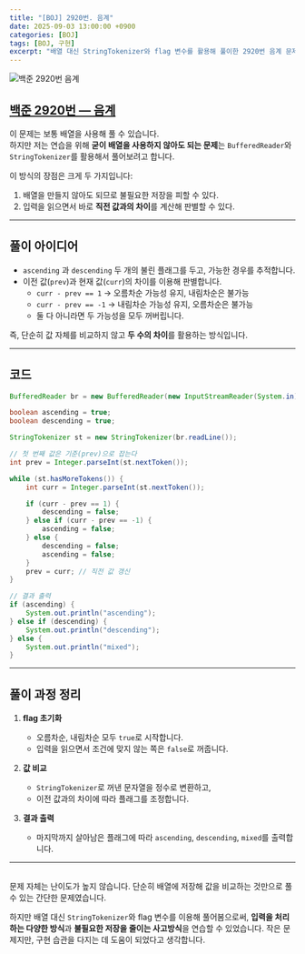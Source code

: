 ```yaml
---
title: "[BOJ] 2920번. 음계"
date: 2025-09-03 13:00:00 +0900
categories: [BOJ]
tags: [BOJ, 구현]
excerpt: "배열 대신 StringTokenizer와 flag 변수를 활용해 풀이한 2920번 음계 문제 정리"
---
```


![백준 2920번 음계](https://github.com/user-attachments/assets/62b40f5c-7d20-4e6d-bda0-a44a5c997411)

## [백준 2920번 — 음계](https://www.acmicpc.net/problem/2920)

이 문제는 보통 배열을 사용해 풀 수 있습니다.  
하지만 저는 연습을 위해 **굳이 배열을 사용하지 않아도 되는 문제**는 `BufferedReader`와 `StringTokenizer`를 활용해서 풀어보려고 합니다.

이 방식의 장점은 크게 두 가지입니다:
1. 배열을 만들지 않아도 되므로 불필요한 저장을 피할 수 있다.
2. 입력을 읽으면서 바로 **직전 값과의 차이**를 계산해 판별할 수 있다.

---

## 풀이 아이디어

- `ascending` 과 `descending` 두 개의 불린 플래그를 두고, 가능한 경우를 추적합니다.  
- 이전 값(`prev`)과 현재 값(`curr`)의 차이를 이용해 판별합니다.  
  - `curr - prev == 1` → 오름차순 가능성 유지, 내림차순은 불가능  
  - `curr - prev == -1` → 내림차순 가능성 유지, 오름차순은 불가능  
  - 둘 다 아니라면 두 가능성을 모두 꺼버립니다.  

즉, 단순히 값 자체를 비교하지 않고 **두 수의 차이**를 활용하는 방식입니다.  

---

## 코드

```java
BufferedReader br = new BufferedReader(new InputStreamReader(System.in));

boolean ascending = true;
boolean descending = true;

StringTokenizer st = new StringTokenizer(br.readLine());

// 첫 번째 값은 기준(prev)으로 잡는다
int prev = Integer.parseInt(st.nextToken());

while (st.hasMoreTokens()) {
    int curr = Integer.parseInt(st.nextToken());

    if (curr - prev == 1) {
        descending = false;
    } else if (curr - prev == -1) {
        ascending = false;
    } else {
        descending = false;
        ascending = false;
    }
    prev = curr; // 직전 값 갱신
}

// 결과 출력
if (ascending) {
    System.out.println("ascending");
} else if (descending) {
    System.out.println("descending");
} else {
    System.out.println("mixed");
}
````

---

## 풀이 과정 정리

1. **flag 초기화**

   * 오름차순, 내림차순 모두 `true`로 시작합니다.
   * 입력을 읽으면서 조건에 맞지 않는 쪽은 `false`로 꺼줍니다.

2. **값 비교**

   * `StringTokenizer`로 꺼낸 문자열을 정수로 변환하고,
   * 이전 값과의 차이에 따라 플래그를 조정합니다.

3. **결과 출력**

   * 마지막까지 살아남은 플래그에 따라 `ascending`, `descending`, `mixed`를 출력합니다.

---

<br>
문제 자체는 난이도가 높지 않습니다. 
단순히 배열에 저장해 값을 비교하는 것만으로 풀 수 있는 간단한 문제였습니다.

하지만 배열 대신 `StringTokenizer`와 flag 변수를 이용해 풀어봄으로써,
**입력을 처리하는 다양한 방식**과 **불필요한 저장을 줄이는 사고방식**을 연습할 수 있었습니다.
작은 문제지만, 구현 습관을 다지는 데 도움이 되었다고 생각합니다.
